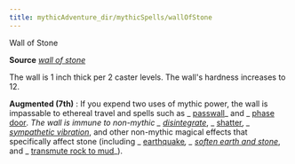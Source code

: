 ```yaml
---
title: mythicAdventure_dir/mythicSpells/wallOfStone
---
```

Wall of Stone

**Source** [_wall of stone_](spell_dir/wallOfStone#_wall-of-stone)

The wall is 1 inch thick per 2 caster levels. The wall's hardness increases to 12.

**Augmented (7th)** : If you expend two uses of mythic power, the wall is impassable to ethereal travel and spells such as _ [passwall](spells/passwall#_passwall)_ and _ [phase door](spell_dir/phaseDoor#_phase-door)_. The wall is immune to non-mythic _ [disintegrate](spells/disintegrate#_disintegrate)_, _ [shatter](spell_dir/shatter#_shatter)_, _ [sympathetic vibration](spells/sympatheticVibration#_sympathetic-vibration)_, and other non-mythic magical effects that specifically affect stone (including _ [earthquake](spell_dir/earthquake#_earthquake)_, _ [soften earth and stone](spells/softenEarthAndStone#_soften-earth-and-stone)_, and _ [transmute rock to mud](spell_dir/transmuteRockToMud#_transmute-rock-to-mud)_).

